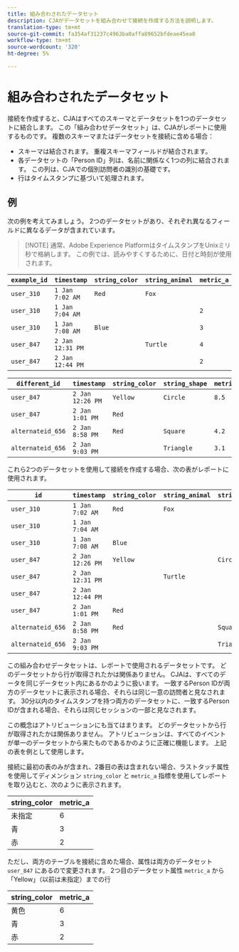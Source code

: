 ```yaml
---
title: 組み合わされたデータセット
description: CJAがデータセットを組み合わせて接続を作成する方法を説明します。
translation-type: tm+mt
source-git-commit: fa354af31237c4963ba0affa89652bfdeae45ea0
workflow-type: tm+mt
source-wordcount: '320'
ht-degree: 5%

---
```



# 組み合わされたデータセット

接続を作成すると、CJAはすべてのスキーマとデータセットを1つのデータセットに結合します。 この「組み合わせデータセット」は、CJAがレポートに使用するものです。 複数のスキーマまたはデータセットを接続に含める場合：

* スキーマは結合されます。 重複スキーマフィールドが結合されます。
* 各データセットの「Person ID」列は、名前に関係なく1つの列に結合されます。 この列は、CJAでの個別訪問者の識別の基礎です。
* 行はタイムスタンプに基づいて処理されます。

## 例

次の例を考えてみましょう。 2つのデータセットがあり、それぞれ異なるフィールドに異なるデータが含まれています。

>[!NOTE] 通常、Adobe Experience PlatformはタイムスタンプをUnixミリ秒で格納します。 この例では、読みやすくするために、日付と時刻が使用されます。

| `example_id` | `timestamp` | `string_color` | `string_animal` | `metric_a` |
| --- | --- | --- | --- | --- |
| `user_310` | `1 Jan 7:02 AM` | `Red` | `Fox` |  |
| `user_310` | `1 Jan 7:04 AM` |  |  | `2` |
| `user_310` | `1 Jan 7:08 AM` | `Blue` |  | `3` |
| `user_847` | `2 Jan 12:31 PM` |  | `Turtle` | `4` |
| `user_847` | `2 Jan 12:44 PM` |  |  | `2` |

| `different_id` | `timestamp` | `string_color` | `string_shape` | `metric_b` |
| --- | --- | --- | --- | --- |
| `user_847` | `2 Jan 12:26 PM` | `Yellow` | `Circle` | `8.5` |
| `user_847` | `2 Jan 1:01 PM` | `Red` |  |  |
| `alternateid_656` | `2 Jan 8:58 PM` | `Red` | `Square` | `4.2` |
| `alternateid_656` | `2 Jan 9:03 PM` |  | `Triangle` | `3.1` |

これら2つのデータセットを使用して接続を作成する場合、次の表がレポートに使用されます。

| `id` | `timestamp` | `string_color` | `string_animal` | `string_shape` | `metric_a` | `metric_b` |
| --- | --- | --- | --- | --- | --- | --- |
| `user_310` | `1 Jan 7:02 AM` | `Red` | `Fox` |  |  |  |
| `user_310` | `1 Jan 7:04 AM` |  |  |  | `2` |  |
| `user_310` | `1 Jan 7:08 AM` | `Blue` |  |  | `3` |  |
| `user_847` | `2 Jan 12:26 PM` | `Yellow` |  | `Circle` |  | `8.5` |
| `user_847` | `2 Jan 12:31 PM` |  | `Turtle` |  | `4` |  |
| `user_847` | `2 Jan 12:44 PM` |  |  |  | `2` |  |
| `user_847` | `2 Jan 1:01 PM` | `Red` |  |  |  |  |
| `alternateid_656` | `2 Jan 8:58 PM` | `Red` |  | `Square` |  | `4.2` |
| `alternateid_656` | `2 Jan 9:03 PM` |  |  | `Triangle` |  | `3.1` |

この組み合わせデータセットは、レポートで使用されるデータセットです。 どのデータセットから行が取得されたかは関係ありません。 CJAは、すべてのデータを同じデータセット内にあるかのように扱います。 一致するPerson IDが両方のデータセットに表示される場合、それらは同じ一意の訪問者と見なされます。 30分以内のタイムスタンプを持つ両方のデータセットに、一致するPerson IDが含まれる場合、それらは同じセッションの一部と見なされます。

この概念はアトリビューションにも当てはまります。 どのデータセットから行が取得されたかは関係ありません。 アトリビューションは、すべてのイベントが単一のデータセットから来たものであるかのように正確に機能します。 上記の表を例として使用します。

接続に最初の表のみが含まれ、2番目の表は含まれない場合、ラストタッチ属性を使用してディメンション `string_color` と `metric_a` 指標を使用してレポートを取り込むと、次のように表示されます。

| string_color | metric_a |
| --- | --- |
| 未指定 | 6 |
| 青 | 3 |
| 赤 | 2 |

ただし、両方のテーブルを接続に含めた場合、属性は両方のデータセット `user_847` にあるので変更されます。 2つ目のデータセット属性 `metric_a` から「Yellow」（以前は未指定）までの行

| string_color | metric_a |
| --- | --- |
| 黄色 | 6 |
| 青 | 3 |
| 赤 | 2 |
